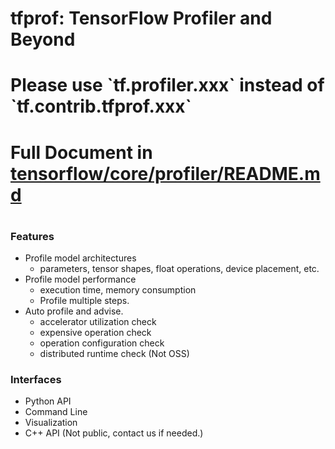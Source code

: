 # tfprof: TensorFlow Profiler and Beyond

<h1>Please use `tf.profiler.xxx` instead of `tf.contrib.tfprof.xxx`</h1>
<h1>Full Document in <a href="https://github.com/tensorflow/tensorflow/blob/master/tensorflow/core/profiler/README.md">tensorflow/core/profiler/README.md</a><h1>

### Features

* Profile model architectures
  * parameters, tensor shapes, float operations, device placement, etc.
* Profile model performance
  * execution time, memory consumption
  * Profile multiple steps.
* Auto profile and advise.
  * accelerator utilization check
  * expensive operation check
  * operation configuration check
  * distributed runtime check (Not OSS)

### Interfaces

* Python API
* Command Line
* Visualization
* C++ API (Not public, contact us if needed.)
